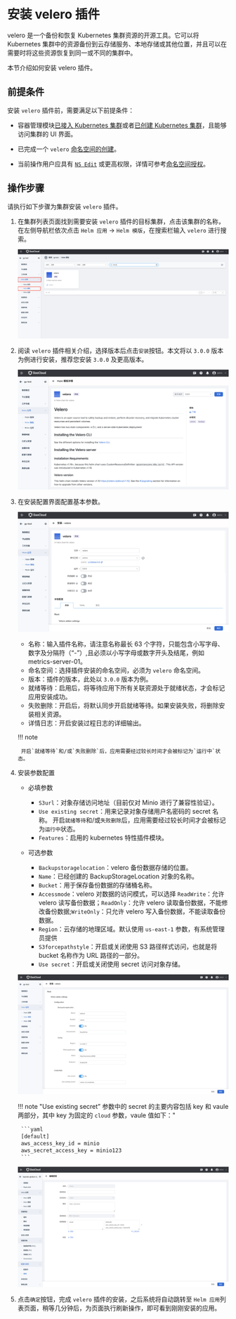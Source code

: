 # 安装 velero 插件

velero 是一个备份和恢复 Kubernetes 集群资源的开源工具。它可以将 Kubernetes 集群中的资源备份到云存储服务、本地存储或其他位置，并且可以在需要时将这些资源恢复到同一或不同的集群中。

本节介绍如何安装 velero 插件。 

## 前提条件

安装 `velero` 插件前，需要满足以下前提条件：

- 容器管理模块[已接入 Kubernetes 集群](../clusters/integrate-cluster.md)或者[已创建 Kubernetes 集群](../clusters/create-cluster.md)，且能够访问集群的 UI 界面。

- 已完成一个 `velero` [命名空间的创建](../namespaces/createns.md)。

- 当前操作用户应具有 [`NS Edit`](../permissions/permission-brief.md#ns-edit) 或更高权限，详情可参考[命名空间授权](../namespaces/createns.md)。

## 操作步骤

请执行如下步骤为集群安装 `velero` 插件。

1. 在集群列表页面找到需要安装 `velero` 插件的目标集群，点击该集群的名称，在左侧导航栏依次点击 `Helm 应用` -> `Helm 模版`，在搜索栏输入 `velero` 进行搜索。

    ![备份恢复](../../images/backup1.png)

2. 阅读 `velero` 插件相关介绍，选择版本后点击`安装`按钮。本文将以 `3.0.0` 版本为例进行安装，推荐您安装 `3.0.0` 及更高版本。

    ![备份恢复](../../images/backup2.png)

3. 在安装配置界面配置基本参数。

    ![备份恢复](../../images/backup3.png)

    - 名称：输入插件名称，请注意名称最长 63 个字符，只能包含小写字母、数字及分隔符（“-”）,且必须以小写字母或数字开头及结尾，例如 metrics-server-01。
    - 命名空间：选择插件安装的命名空间，必须为 `velero` 命名空间。
    - 版本：插件的版本，此处以 `3.0.0` 版本为例。
    - 就绪等待：启用后，将等待应用下所有关联资源处于就绪状态，才会标记应用安装成功。
    - 失败删除：开启后，将默认同步开启就绪等待。如果安装失败，将删除安装相关资源。
    - 详情日志：开启安装过程日志的详细输出。

    !!! note

        开启`就绪等待`和/或`失败删除`后，应用需要经过较长时间才会被标记为`运行中`状态。

4. 安装参数配置

    - 必填参数

        - `S3url`：对象存储访问地址（目前仅对 Minio 进行了兼容性验证）。
        - `Use existing secret`：用来记录对象存储用户名密码的 secret 名称。
        开启`就绪等待`和/或`失败删除`后，应用需要经过较长时间才会被标记为`运行中`状态。
        - `Features`：启用的 kubernetes 特性插件模块。

    - 可选参数

        - `Backupstoragelocation`：velero 备份数据存储的位置。
        - `Name`：已经创建的 BackupStorageLocation 对象的名称。
        - `Bucket`：用于保存备份数据的存储桶名称。
        - `Accessmode`：velero 对数据的访问模式，可以选择 `ReadWrite`：允许 velero 读写备份数据；`ReadOnly`：允许 velero 读取备份数据，不能修改备份数据;`WriteOnly`：只允许 velero 写入备份数据，不能读取备份数据。
        - `Region`：云存储的地理区域。默认使用 `us-east-1` 参数，有系统管理员提供
        - `S3forcepathstyle`：开启或关闭使用 S3 路径样式访问，也就是将 bucket 名称作为 URL 路径的一部分。
        - `Use secret`：开启或关闭使用 secret 访问对象存储。

    ![备份恢复](../../images/backup4.png)

    !!! note "Use existing secret” 参数中的 secret 的主要内容包括 key 和 vaule 两部分，其中 key 为固定的 `cloud` 参数，vaule 值如下："

        ```yaml
        [default]
        aws_access_key_id = minio
        aws_secret_access_key = minio123
        ```

    ![备份恢复](../../images/backup5.png)

5. 点击`确定`按钮，完成 `velero` 插件的安装，之后系统将自动跳转至 `Helm 应用`列表页面，稍等几分钟后，为页面执行刷新操作，即可看到刚刚安装的应用。
